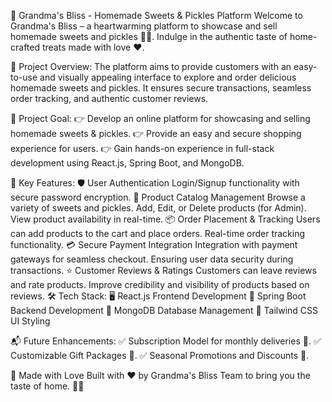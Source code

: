 🍬 Grandma's Bliss - Homemade Sweets & Pickles Platform
Welcome to Grandma's Bliss – a heartwarming platform to showcase and sell homemade sweets and pickles 🥧🍪. Indulge in the authentic taste of home-crafted treats made with love ❤️.

🚀 Project Overview:
The platform aims to provide customers with an easy-to-use and visually appealing interface to explore and order delicious homemade sweets and pickles. It ensures secure transactions, seamless order tracking, and authentic customer reviews.

🎯 Project Goal:
👉 Develop an online platform for showcasing and selling homemade sweets & pickles.
👉 Provide an easy and secure shopping experience for users.
👉 Gain hands-on experience in full-stack development using React.js, Spring Boot, and MongoDB.

📜 Key Features:
🛡️ User Authentication
Login/Signup functionality with secure password encryption.
🍭 Product Catalog Management
Browse a variety of sweets and pickles.
Add, Edit, or Delete products (for Admin).
View product availability in real-time.
📦 Order Placement & Tracking
Users can add products to the cart and place orders.
Real-time order tracking functionality.
💳 Secure Payment Integration
Integration with payment gateways for seamless checkout.
Ensuring user data security during transactions.
⭐ Customer Reviews & Ratings
Customers can leave reviews and rate products.
Improve credibility and visibility of products based on reviews.
🛠️ Tech Stack:
🖥️ React.js	Frontend Development
🧠 Spring Boot	Backend Development
💽 MongoDB	Database Management
🎨 Tailwind CSS	UI Styling

📬 Future Enhancements:
✅ Subscription Model for monthly deliveries 📅.
✅ Customizable Gift Packages 🎁.
✅ Seasonal Promotions and Discounts 🎉.

💖 Made with Love
Built with ❤️ by Grandma's Bliss Team to bring you the taste of home. 🏡🍬
